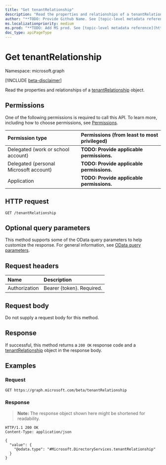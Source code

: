 ```yaml
---
title: "Get tenantRelationship"
description: "Read the properties and relationships of a tenantRelationship object."
author: "**TODO: Provide Github Name. See [topic-level metadata reference](https://msgo.azurewebsites.net/add/document/guidelines/metadata.html#topic-level-metadata)**"
ms.localizationpriority: medium
ms.prod: "**TODO: Add MS prod. See [topic-level metadata reference](https://msgo.azurewebsites.net/add/document/guidelines/metadata.html#topic-level-metadata)**"
doc_type: apiPageType
---
```


# Get tenantRelationship
Namespace: microsoft.graph

[!INCLUDE [beta-disclaimer](../../includes/beta-disclaimer.md)]

Read the properties and relationships of a [tenantRelationship](../resources/tenantrelationship.md) object.

## Permissions
One of the following permissions is required to call this API. To learn more, including how to choose permissions, see [Permissions](/graph/permissions-reference).

|Permission type|Permissions (from least to most privileged)|
|:---|:---|
|Delegated (work or school account)|**TODO: Provide applicable permissions.**|
|Delegated (personal Microsoft account)|**TODO: Provide applicable permissions.**|
|Application|**TODO: Provide applicable permissions.**|

## HTTP request

<!-- {
  "blockType": "ignored"
}
-->
``` http
GET /tenantRelationship
```

## Optional query parameters
This method supports some of the OData query parameters to help customize the response. For general information, see [OData query parameters](/graph/query-parameters).

## Request headers
|Name|Description|
|:---|:---|
|Authorization|Bearer {token}. Required.|

## Request body
Do not supply a request body for this method.

## Response

If successful, this method returns a `200 OK` response code and a [tenantRelationship](../resources/tenantrelationship.md) object in the response body.

## Examples

### Request
<!-- {
  "blockType": "request",
  "name": "get_tenantrelationship"
}
-->
``` http
GET https://graph.microsoft.com/beta/tenantRelationship
```


### Response
>**Note:** The response object shown here might be shortened for readability.
<!-- {
  "blockType": "response",
  "truncated": true,
  "@odata.type": "Microsoft.DirectoryServices.tenantRelationship"
}
-->
``` http
HTTP/1.1 200 OK
Content-Type: application/json

{
  "value": {
    "@odata.type": "#Microsoft.DirectoryServices.tenantRelationship"
  }
}
```

